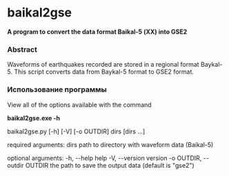 baikal2gse
===

**A program to convert the data format Baikal-5 (ХХ) into GSE2**

### Abstract

Waveforms of earthquakes recorded are stored in a regional format Baykal-5. This script converts data from Baykal-5 format to GSE2 format.



### Использование программы

View all of the options available with the command

**baikal2gse.exe -h**



baikal2gse.py [-h] [-V] [-o OUTDIR] dirs [dirs ...]

required arguments:
  dirs                  path to directory with waveform data (Baikal-5)

optional arguments:
  -h, --help            help
  -V, --version         version
  -o OUTDIR, --outdir OUTDIR
                        the path to save the output data (default is "gse2")
